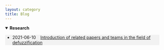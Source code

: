 ```yaml
---
layout: category
title: Blog
---
```


<details open="">
<summary><t-half><span><strong>Research</strong></span></t-half></summary>
<t1>
<ul style="background-color: #f2f2f2;">

<li><p>2021-06-10 &ensp; <a href="https://caihuaye.github.io/blog/2021-06-10-deblur/Deblur.html">Introduction of related papers and teams in the field of defuzzification</a></p></li>

</ul>
</t1>
</details>
